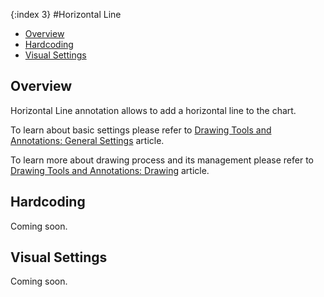 {:index 3}
#Horizontal Line

* [Overview](#overview)
* [Hardcoding](#hardcoding)
* [Visual Settings](#visual_settings)

## Overview

Horizontal Line annotation allows to add a horizontal line to the chart.

To learn about basic settings please refer to [Drawing Tools and Annotations: General Settings](General_Settings) article.

To learn more about drawing process and its management please refer to [Drawing Tools and Annotations: Drawing](Drawing) article.

## Hardcoding

Coming soon.

## Visual Settings

Coming soon.
